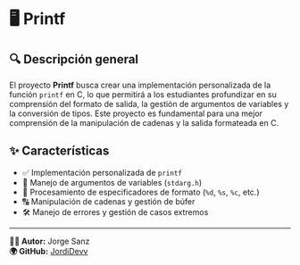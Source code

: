 # 🖥️ Printf

## 🔍 Descripción general

El proyecto **Printf** busca crear una implementación personalizada de la función `printf` en C, lo que permitirá a los estudiantes profundizar en su comprensión del formato de salida, la gestión de argumentos de variables y la conversión de tipos. Este proyecto es fundamental para una mejor comprensión de la manipulación de cadenas y la salida formateada en C.

## ✨ Características

- ✅ Implementación personalizada de `printf`
- 🔢 Manejo de argumentos de variables (`stdarg.h`)
- 🔄 Procesamiento de especificadores de formato (`%d`, `%s`, `%c`, etc.)
- 🔠 Manipulación de cadenas y gestión de búfer
- 🛠️ Manejo de errores y gestión de casos extremos

---

**👨‍💻 Autor:** Jorge Sanz  
**🌍 GitHub:** [JordiDevv](https://github.com/JordiDevv)
